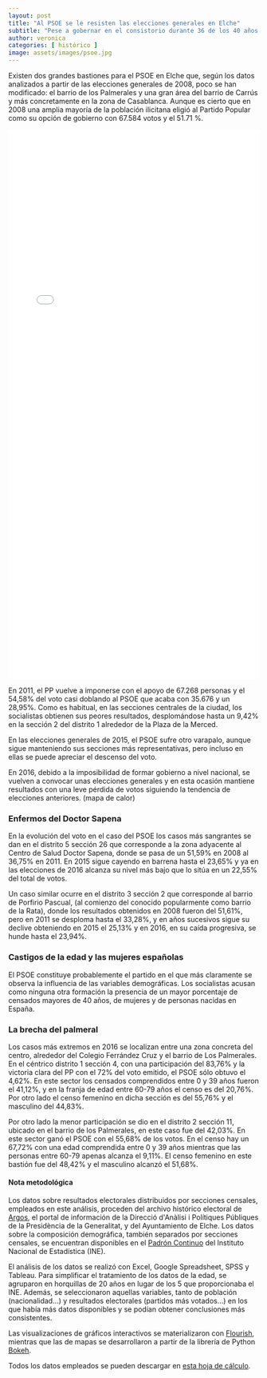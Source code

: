 ```yaml
---
layout: post
title: "Al PSOE se le resisten las elecciones generales en Elche"
subtitle: "Pese a gobernar en el consistorio durante 36 de los 40 años de las primeras elecciones municipales, el Partido Socialista no es capaz de ganar en Elche en elecciones generales desde 1993"
author: veronica 
categories: [ histórico ]
image: assets/images/psoe.jpg
---
```

Existen dos grandes bastiones para el PSOE en Elche que, según los datos analizados a partir de las elecciones generales de 2008, poco se han modificado: el barrio de los Palmerales y una gran área del barrio de Carrús y más concretamente en la zona de Casablanca. Aunque es cierto que en 2008 una amplia mayoría de la población ilicitana eligió al Partido Popular como su opción de gobierno con 67.584 votos y el 51.71 %. 

<iframe src="/assets/images/elchemap.html"
    sandbox="allow-same-origin allow-scripts"
    width="100%"
    height="1100"
    scrolling="no"
    seamless="seamless"
    frameborder="0">
</iframe>

En 2011, el PP vuelve a imponerse con el apoyo de 67.268 personas y el 54,58% del voto casi doblando al PSOE que acaba con 35.676 y un 28,95%. Como es habitual, en las secciones centrales de la ciudad, los socialistas obtienen sus peores resultados, desplomándose hasta un 9,42% en la sección 2 del distrito 1 alrededor de la Plaza de la Merced. 

En las elecciones generales de 2015, el PSOE sufre otro varapalo, aunque sigue manteniendo sus secciones más representativas, pero incluso en ellas se puede apreciar el descenso del voto. 

En 2016, debido a la imposibilidad de formar gobierno a nivel nacional, se vuelven a convocar unas elecciones generales y en esta ocasión mantiene resultados con una leve pérdida de votos siguiendo la tendencia de elecciones anteriores. (mapa de calor)

### Enfermos del Doctor Sapena

<div class="flourish-embed flourish-slope chart" data-src="visualisation/296745"></div><script src="https://public.flourish.studio/resources/embed.js"></script>

En la evolución del voto en el caso del PSOE los casos más sangrantes se dan en el distrito 5 sección 26 que corresponde a la zona adyacente al Centro de Salud Doctor Sapena, donde se pasa de un 51,59% en 2008 al 36,75% en 2011. En 2015 sigue cayendo en barrena hasta el 23,65% y ya en las elecciones de 2016 alcanza su nivel más bajo que lo sitúa en un 22,55% del total de votos.

Un caso similar ocurre en el distrito 3 sección 2 que corresponde al barrio de Porfirio Pascual, (al comienzo del conocido popularmente como barrio de la Rata), donde los resultados obtenidos en 2008 fueron del 51,61%, pero en 2011 se desploma hasta el 33,28%, y en años sucesivos sigue su declive obteniendo en 2015 el 25,13% y en 2016, en su caída progresiva, se hunde hasta el 23,94%.

### Castigos de la edad y las mujeres españolas

<div class="flourish-embed flourish-scatter plot" data-src="visualisation/299596"></div><script src="https://public.flourish.studio/resources/embed.js"></script>

El PSOE constituye probablemente el partido en el que más claramente se observa la influencia de las variables demográficas. Los socialistas acusan como ninguna otra formación la presencia de un mayor porcentaje de censados mayores de 40 años, de mujeres y de personas nacidas en España.

### La brecha del palmeral

<div class="flourish-embed flourish-scatter plot" data-src="visualisation/296748"></div><script src="https://public.flourish.studio/resources/embed.js"></script>

Los casos más extremos en 2016 se localizan entre una zona concreta del centro, alrededor del Colegio Ferrández Cruz y el barrio de Los Palmerales. En el céntrico distrito 1 sección 4, con una participación del 83,76% y la victoria clara del PP con el 72% del voto emitido, el PSOE sólo obtuvo el 4,62%. En este sector los censados comprendidos entre 0 y 39 años fueron el 41,12%, y en la franja de edad entre 60-79 años el censo es del  20,76%. Por otro lado el censo femenino en dicha sección es del 55,76% y el masculino del 44,83%. 

Por otro lado la menor participación se dio en el distrito 2 sección 11, ubicado en el barrio de los Palmerales, en este caso fue del 42,03%. En este sector ganó el PSOE con el 55,68% de los votos. En el censo hay un 67,72% con una edad comprendida entre 0 y 39 años mientras que las personas entre 60-79 apenas alcanza el 9,11%. El censo femenino en este bastión fue del 48,42% y el masculino alcanzó el 51,68%.

<div class="alert alert-secondary" role="alert">
  <h4 class="alert-heading">Nota metodológica</h4>
  <p>Los datos sobre resultados electorales distribuidos por secciones censales, empleados en este análisis, proceden del archivo histórico electoral de <a href="http://www.argos.gva.es/ahe/val/buscaEleccionesV.html">Argos</a>, el portal de información de la Direcció d'Anàlisi i Polítiques Públiques de la Presidència de la Generalitat, y del Ayuntamiento de Elche. Los datos sobre la composición demográfica, también separados por secciones censales, se encuentran disponibles en el <a href="http://www.ine.es/dyngs/INEbase/es/operacion.htm?c=Estadistica_C&cid=1254736177012&menu=resultados&idp=1254734710990">Padrón Continuo</a> del Instituto Nacional de Estadística (INE).</p>
  <p>El análisis de los datos se realizó con Excel, Google Spreadsheet, SPSS y Tableau. Para simplificar el tratamiento de los datos de la edad, se agruparon en horquillas de 20 años en lugar de los 5 que proporcionaba el INE. Además, se seleccionaron aquellas variables, tanto de población (nacionalidad…) y resultados electorales (partidos más votados…) en los que había más datos disponibles y se podían obtener conclusiones más consistentes.</p>
  <p>Las visualizaciones de gráficos interactivos se materializaron con <a href="https://flourish.studio/">Flourish</a>, mientras que las de mapas se desarrollaron a partir de la librería de Python <a href="https://bokeh.pydata.org/en/latest/">Bokeh</a>.</p> 
  <p>Todos los datos empleados se pueden descargar en <a href="https://docs.google.com/spreadsheets/d/1Tde3VYKVakCl2x8WzAm3xa9zMZvSS9LPbvzO9r6_Oco/edit?usp=sharing">esta hoja de cálculo</a>.</p>
</div>